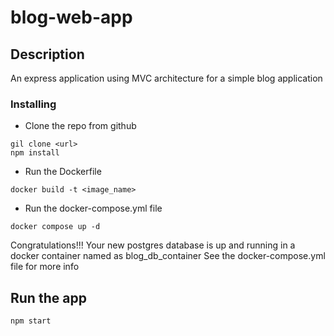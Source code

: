 # blog-web-app

## Description
An express application using MVC architecture for a simple blog application

### Installing

* Clone the repo from github
```
gil clone <url>
npm install
```

* Run the Dockerfile
```
docker build -t <image_name>
```
* Run the docker-compose.yml file
```
docker compose up -d
```
Congratulations!!! 
Your new postgres database is up and running in  a docker container named as blog_db_container
See the docker-compose.yml file for more info

## Run the app
```
npm start
```